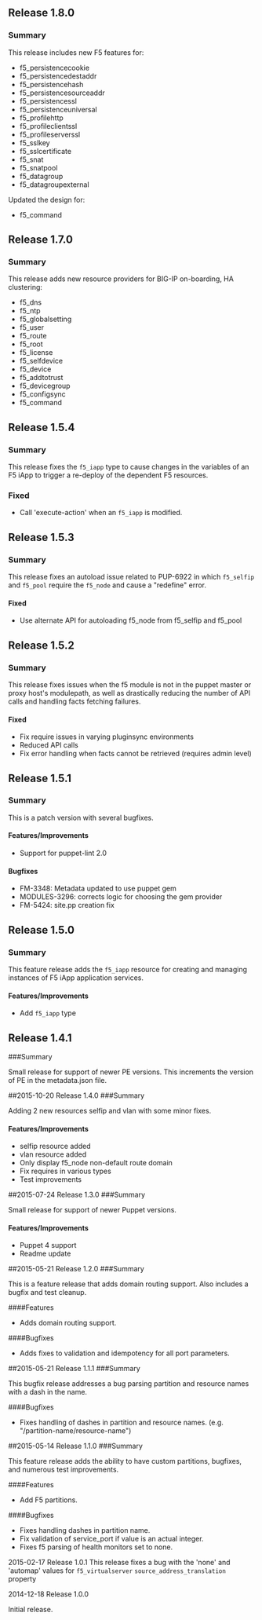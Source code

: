 ## Release 1.8.0
### Summary
This release includes new F5 features for:
- f5_persistencecookie
- f5_persistencedestaddr
- f5_persistencehash
- f5_persistencesourceaddr
- f5_persistencessl
- f5_persistenceuniversal
- f5_profilehttp
- f5_profileclientssl
- f5_profileserverssl
- f5_sslkey
- f5_sslcertificate
- f5_snat
- f5_snatpool
- f5_datagroup
- f5_datagroupexternal

Updated the design for:
- f5_command

## Release 1.7.0
### Summary
This release adds new resource providers for BIG-IP on-boarding, HA clustering:
- f5_dns
- f5_ntp
- f5_globalsetting
- f5_user
- f5_route
- f5_root
- f5_license
- f5_selfdevice
- f5_device
- f5_addtotrust
- f5_devicegroup
- f5_configsync
- f5_command

## Release 1.5.4
### Summary
This release fixes the `f5_iapp` type to cause changes in the variables of an F5 iApp to trigger a re-deploy of the dependent F5 resources.

### Fixed
- Call 'execute-action' when an `f5_iapp` is modified.

## Release 1.5.3
### Summary
This release fixes an autoload issue related to PUP-6922 in which `f5_selfip` and `f5_pool` require the `f5_node` and cause a "redefine" error.

#### Fixed
- Use alternate API for autoloading f5\_node from f5\_selfip and f5\_pool

## Release 1.5.2
### Summary
This release fixes issues when the f5 module is not in the puppet master or proxy host's modulepath, as well as drastically reducing the number of API calls and handling facts fetching failures.

#### Fixed
- Fix require issues in varying pluginsync environments
- Reduced API calls
- Fix error handling when facts cannot be retrieved (requires admin level)

## Release 1.5.1
### Summary
This is a patch version with several bugfixes.

#### Features/Improvements
- Support for puppet-lint 2.0

#### Bugfixes
- FM-3348: Metadata updated to use puppet gem 
- MODULES-3296: corrects logic for choosing the gem provider
- FM-5424: site.pp creation fix

## Release 1.5.0
### Summary
This feature release adds the `f5_iapp` resource for creating and managing instances of F5 iApp application services.

#### Features/Improvements
- Add `f5_iapp` type

## Release 1.4.1
###Summary

Small release for support of newer PE versions. This increments the version of PE in the metadata.json file.

##2015-10-20 Release 1.4.0
###Summary

Adding 2 new resources selfip and vlan with some minor fixes.

#### Features/Improvements
- selfip resource added
- vlan resource added
- Only display f5_node non-default route domain
- Fix requires in various types
- Test improvements

##2015-07-24 Release 1.3.0
###Summary

Small release for support of newer Puppet versions.

#### Features/Improvements
- Puppet 4 support
- Readme update

##2015-05-21 Release 1.2.0
###Summary

This is a feature release that adds domain routing support. Also includes a bugfix and test cleanup.

####Features
- Adds domain routing support.

####Bugfixes
- Adds fixes to validation and idempotency for all port parameters.

##2015-05-21 Release 1.1.1
###Summary

This bugfix release addresses a bug parsing partition and resource names with a dash in the name.

####Bugfixes
- Fixes handling of dashes in partition and resource names. (e.g. "/partition-name/resource-name")

##2015-05-14 Release 1.1.0
###Summary

This feature release adds the ability to have custom partitions, bugfixes, and numerous test improvements.

####Features
- Add F5 partitions.

####Bugfixes
- Fixes handling dashes in partition name.
- Fix validation of service_port if value is an actual integer.
- Fixes f5 parsing of health monitors set to none.

2015-02-17 Release 1.0.1
This release fixes a bug with the 'none' and 'automap' values for
`f5_virtualserver` `source_address_translation` property

2014-12-18 Release 1.0.0

Initial release.
